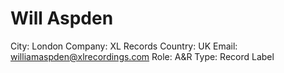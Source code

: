 # Will Aspden

City: London
Company: XL Records
Country: UK
Email: williamaspden@xlrecordings.com
Role: A&R
Type: Record Label